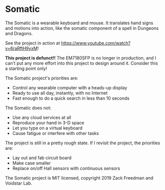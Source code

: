 # Somatic
The Somatic is a wearable keyboard and mouse. It translates hand signs and motions into action, like the somatic component of a spell in Dungeons and Dragons.

See the project in action at https://www.youtube.com/watch?v=6raRftH9yxM!

**This project is defunct!!** The EM7180SFP is no longer in production, and I can't put any more effort into this project to design around it. Consider this a starting point only!

The Somatic project's priorities are:
* Control any wearable computer with a heads-up display
* Ready to use all day, instantly, with no Internet
* Fast enough to do a quick search in less than 10 seconds

The Somatic does not:
* Use any cloud services at all
* Reproduce your hand in 3-D space
* Let you type on a virtual keyboard
* Cause fatigue or interfere with other tasks

The project is still in a pretty rough state. If I revisit the project, the priorities are:
* Lay out and fab circuit board
* Make case smaller
* Replace on/off Hall sensors with continuous sensors

The Somatic project is MIT licensed, copyright 2019 Zack Freedman and Voidstar Lab.
